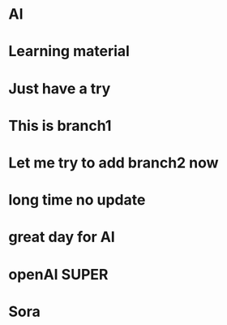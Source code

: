 # AI
# Learning material
# Just have a try
# This is branch1
# Let me try to add branch2 now
# long time no update
# great day for AI
# openAI SUPER
# Sora
